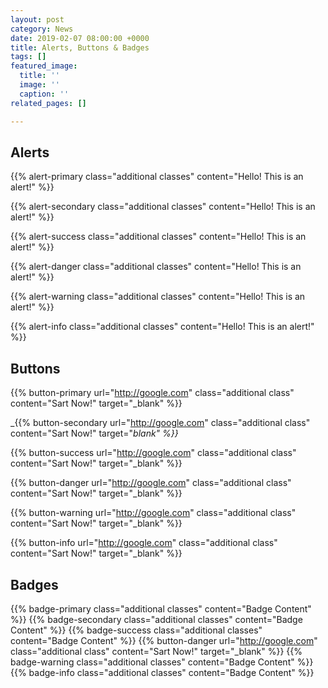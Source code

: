 ```yaml
---
layout: post
category: News
date: 2019-02-07 08:00:00 +0000
title: Alerts, Buttons & Badges
tags: []
featured_image:
  title: ''
  image: ''
  caption: ''
related_pages: []

---
```

## Alerts

{{% alert-primary class="additional classes" content="Hello! This is an alert!" %}}

{{% alert-secondary class="additional classes" content="Hello! This is an alert!" %}}

{{% alert-success class="additional classes" content="Hello! This is an alert!" %}}

{{% alert-danger class="additional classes" content="Hello! This is an alert!" %}}

{{% alert-warning class="additional classes" content="Hello! This is an alert!" %}}

{{% alert-info class="additional classes" content="Hello! This is an alert!" %}}

## Buttons

{{% button-primary url="http://google.com" class="additional class" content="Sart Now!" target="_blank" %}}

_{{% button-secondary url="http://google.com" class="additional class" content="Sart Now!" target="_blank" %}}_

{{% button-success url="http://google.com" class="additional class" content="Sart Now!" target="_blank" %}}

{{% button-danger url="http://google.com" class="additional class" content="Sart Now!" target="_blank" %}} 

{{% button-warning url="http://google.com" class="additional class" content="Sart Now!" target="_blank" %}} 

{{% button-info url="http://google.com" class="additional class" content="Sart Now!" target="_blank" %}}

## Badges

{{% badge-primary class="additional classes" content="Badge Content" %}} 
{{% badge-secondary class="additional classes" content="Badge Content" %}} 
{{% badge-success class="additional classes" content="Badge Content" %}} 
{{% button-danger url="http://google.com" class="additional class" content="Sart Now!" target="_blank" %}}
{{% badge-warning class="additional classes" content="Badge Content" %}} 
{{% badge-info class="additional classes" content="Badge Content" %}} 

